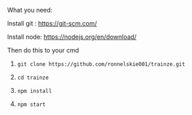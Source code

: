 What you need:

Install git : https://git-scm.com/

Install node: https://nodejs.org/en/download/


Then do this to your cmd

1. `git clone https://github.com/ronnelskie001/trainze.git`

2. `cd trainze`

3. `npm install`

4. `npm start`

